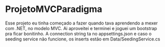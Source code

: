 # ProjetoMVCParadigma

Esse projeto eu tinha começado a fazer quando tava aprendendo a mexer com .NET, no modelo MVC. Ai aproveitei e terminei e joguei um bootstrap pra ficar bonitinho.
A connection string ta no appsettings.json e caso o seeding service não funcione, os inserts estão em Data/SeedingService.cs
